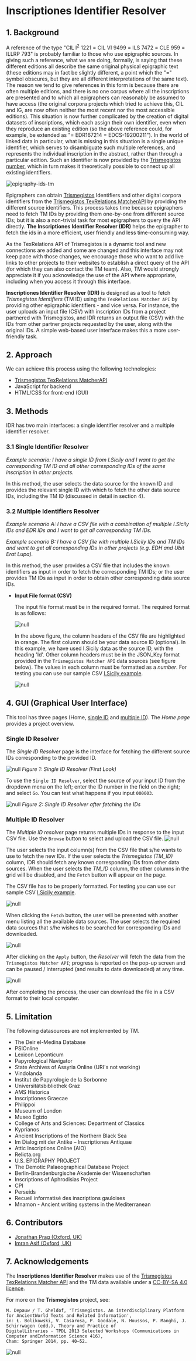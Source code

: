 # Inscriptiones Identifier Resolver
## 1. Background                
A reference of the type "CIL I<sup>2</sup> 1221 = CIL VI 9499 = ILS 7472 = CLE 959 = ILLRP 793" is probably familiar to those who use epigraphic sources. In giving such a reference, what we are doing, formally, is saying that these different editions all describe the same original physical epigraphic text (these editions may in fact be slightly different, a point which the "=" symbol obscures, but they are all different interpretations of the same text). The reason we tend to give references in this form is because there are often multiple editions, and there is no one corpus where all the inscriptions are presented and to which all epigraphers can reasonably be assumed to have access (the original corpora projects which tried to achieve this, CIL and IG, are now often neither the most recent nor the most accessible editions). This situation is now further complicated by the creation of digital datasets of inscriptions, which each assign their own identifier, even when they reproduce an existing edition (so the above reference could, for example, be extended as "= EDR167214 = EDCS-19200211"). In the world of linked data in particular, what is missing in this situation is a single unique identifier, which serves to disambiguate such multiple references, and represents the individual inscription in the abstract, rather than through a particular edition. Such an identifier is now provided by the [Trismegistos number](https://www.trismegistos.org/about), which in turn makes it theoretically possible to connect up all existing identifiers.

![epigraphy-ids-tm](images/home/epigraphy-ids-tm.jpg)

Epigraphers can obtain [Trismegistos](https://www.trismegistos.org/) Identifiers and other digital corpora identifiers from the [Trismegistos TexRelations MatcherAPI](https://www.trismegistos.org/dataservices/texrelations/documentation/) by providing the different source identifiers. This process takes time because epigraphers need to fetch TM IDs by providing them one-by-one from different source IDs; but it is also a non-trivial task for most epigraphers to query the API directly. **The Inscriptiones Identifier Resolver (IDR)** helps the epigrapher to fetch the ids in a more efficient, user friendly and less time-consuming way.

As the TexRelations API of Trismegistos is a dynamic tool and new connections are added and some are changed and this interface may not keep pace with those changes, we encourage those who want to add live links to other projects to their websites to establish a direct query of the API (for which they can also contact the TM team). Also, TM would strongly appreciate it if you acknowledge the use of the API where appropriate, including when you access it through this interface.

**Inscriptiones Identifier Resolver (IDR)** is designed as a tool to fetch *Trismegistos Identifiers* (TM ID) using the `TexRelations Matcher API` by providing other epigraphic identifiers - and vice versa. For instance, the user uploads an input file (CSV) with inscription IDs from a project partnered with Trismegistos, and IDR returns an output file (CSV) with the IDs from other partner projects requested by the user, along with the original IDs. A simple web-based user interface makes this a more user-friendly task.

## 2. Approach
We can achieve this process using the following technologies:
   - [Trismegistos TexRelations MatcherAPI](https://www.trismegistos.org/dataservices/texrelations/documentation/)
   - JavaScript for backend
   - HTML/CSS for front-end (GUI)

## 3. Methods
IDR has two main interfaces: a single identifier resolver and a multiple identifier resolver.

### 3.1 Single Identifier Resolver
*Example scenario: I have a single ID from I.Sicily and I want to get the corresponding TM ID and all other corresponding IDs of the same inscription in other projects.*

In this method, the user selects the data source for the known ID and provides the relevant single ID with which to fetch the other data source IDs, including the TM ID (discussed in detail in section 4).

### 3.2 Multiple Identifiers Resolver
*Example scenario A: I have a CSV file with a combination of multiple I.Sicily IDs and EDR IDs and I want to get all corresponding TM IDs.*

*Example scenario B: I have a CSV file with multiple I.Sicily IDs and TM IDs and want to get all corresponding IDs in other projects (e.g. EDH and Ubit Erat Lupa).*

In this method, the user provides a CSV file that includes the known identifiers as input in order to fetch the corresponding TM IDs; or the user provides TM IDs as input in order to obtain other corresponding data source IDs.

- **Input File format (CSV)**

  The input file format must be in the required format. The required format is as follows:
   
  ![null](images/home/csv_file_format.png)
        
  In the above figure, the column headers of the CSV file are highlighted in orange. The first column should be your data source ID (optional). In this example, we have used I.Sicily data as the source ID, with the heading 'Id'. Other column headers must be in the JSON_Key format provided in the `Trismegistos Matcher API` data sources (see figure below). The values in each column must be formatted as a *number*. For testing you can use our sample CSV [I.Sicily example](https://github.com/FAIR-epigraphy/Inscriptiones_Identifier_Resolver/blob/main/sample/template.csv).
     
  ![null](images/home/tm_api_sources.png)

## 4. GUI (Graphical User Interface)
This tool has three pages (Home, [single ID](single.html) and [multiple ID](advance.html)). The *Home page* provides a project overview. 

### Single ID Resolver

The *Single ID Resolver* page is the interface for fetching the different source IDs corresponding to the provided ID.

  ![null](images/home/single_id_page_1.png)
  *Figure 1: Single ID Resolver (First Look)*

To use the `Single ID Resolver`, select the source of your input ID from the dropdown menu on the left; enter the ID number in the field on the right; and select `Go`. You can test what happens if you input `000003`.

  ![null](images/home/single_id_page_2.png)
  *Figure 2: Single ID Resolver after fetching the IDs*
  

### Multiple ID Resolver

The *Multiple ID resolver* page returns multiple IDs in response to the input CSV file. Use the `Browse` button to select and upload the CSV file.
![null](images/home/multiple_id_page1.png)

The user selects the input column(s) from the CSV file that s/he wants to use to fetch the new IDs. If the user selects the *Trismegistos (TM_ID)* column, IDR should fetch any known corresponding IDs from other data sources. When the user selects the *TM_ID* column, the other columns in the grid will be disabled, and the `Fetch` button will appear on the page. 

The CSV file has to be properly formatted. For testing you can use our sample CSV [I.Sicily example](https://github.com/FAIR-epigraphy/Inscriptiones_Identifier_Resolver/blob/main/sample/template.csv).

![null](images/home/multiple_id_page2.png)

When clicking the `Fetch` button, the user will be presented with another menu listing all the available data sources. The user selects the required data sources that s/he wishes to be searched for corresponding IDs and downloaded.

![null](images/home/multiple_id_page_select_source.png)

After clicking on the `Apply` button, the *Resolver* will fetch the data from the `Trismegistos Matcher API`; progress is reported on the pop-up screen and can be paused / interrupted (and results to date downloaded) at any time.

![null](images/home/multiple_id_page_progress.png)

After completing the process, the user can download the file in a CSV format to their local computer.

## 5. Limitation
The following datasources are not implemented by TM.
- The Deir el-Medina Database
- PSIOnline
- Lexicon Leponticum
- Papyrological Navigator
- State Archives of Assyria Online (URI's not working)
- Vindolanda
- Institut de Papyrologie de la Sorbonne
- Universitätsbibliothek Graz
- AMS Historica
- Inscriptiones Graecae
- Philippoi
- Museum of London
- Museo Egizio
- College of Arts and Sciences: Department of Classics
- Kyprianos
- Ancient Inscriptions of the Northern Black Sea
- Im Dialog mit der Antike – Inscriptiones Antiquae
- Attic Inscriptions Online (AIO)
- Relicta.org
- U.S. EPIGRAPHY PROJECT
- The Demotic Palaeographical Database Project
- Berlin-Brandenburgische Akademie der Wissenschaften
- Inscriptions of Aphrodisias Project
- CPI
- Perseids
- Recueil informatisé des inscriptions gauloises
- Mnamon - Ancient writing systems in the Mediterranean

## 6. Contributors
- [Jonathan Prag (Oxford, UK)](https://www.classics.ox.ac.uk/people/dr-jonathan-prag)
- [Imran Asif (Oxford, UK)](https://www.classics.ox.ac.uk/people/dr-imran-asif)

## 7. Acknowledgements
The **Inscriptiones Identifier Resolver** makes use of the [Trismegistos](https:/www.trismegistos.org/) [TexRelations Matcher API](https://www.trismegistos.orgdataservices/texrelations/documentation/) and the TM data available under a [CC-BY-SA 4.0 licence](https://creativecommons.org/licenses/by-sa/4.0/).

For more on the **Trismegistos** project, see: 

    M. Depauw / T. Gheldof, 'Trismegistos. An interdisciplinary Platform for AncientWorld Texts and Related Information', 
    in: Ł. Bolikowski, V. Casarosa, P. Goodale, N. Houssos, P. Manghi, J. Schirrwagen (edd.), Theory and Practice of 
    DigitalLibraries - TPDL 2013 Selected Workshops (Communications in Computer andInformation Science 416), 
    Cham: Springer 2014, pp. 40–52.

![null](images/funders.png)
